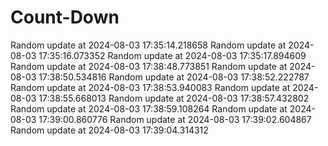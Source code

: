 # Count-Down
Random update at 2024-08-03 17:35:14.218658
Random update at 2024-08-03 17:35:16.073352
Random update at 2024-08-03 17:35:17.894609
Random update at 2024-08-03 17:38:48.773851
Random update at 2024-08-03 17:38:50.534816
Random update at 2024-08-03 17:38:52.222787
Random update at 2024-08-03 17:38:53.940083
Random update at 2024-08-03 17:38:55.668013
Random update at 2024-08-03 17:38:57.432802
Random update at 2024-08-03 17:38:59.108264
Random update at 2024-08-03 17:39:00.860776
Random update at 2024-08-03 17:39:02.604867
Random update at 2024-08-03 17:39:04.314312